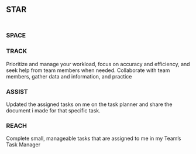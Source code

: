 ## STAR <BR><BR>

### SPACE <BR>


### TRACK <BR>
Prioritize and manage your workload, focus on accuracy and efficiency, and seek help from team members when needed. Collaborate with team members, gather data and information, and practice
  
### ASSIST <BR>
Updated the assigned tasks on me on the task planner and share the document i made for that specific task.

### REACH <BR>
Complete small, manageable tasks that are assigned to me in my Team’s Task Manager
